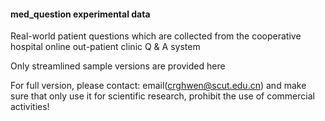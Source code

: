 #### med_question experimental data

Real-world patient questions which are collected from the cooperative hospital online out-patient clinic Q & A system

Only streamlined sample versions are provided here

For full version, please contact: email(crghwen@scut.edu.cn) and make sure that only use it for scientific research, prohibit the use of commercial activities!
